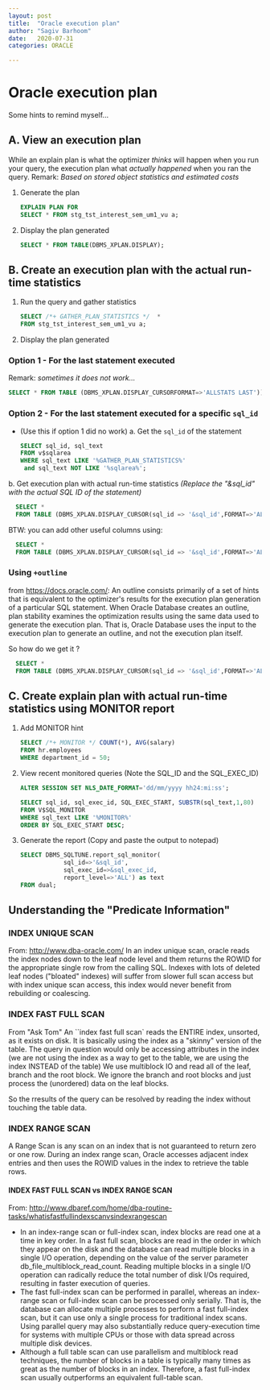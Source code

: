 ```yaml
---
layout: post
title:  "Oracle execution plan"
author: "Sagiv Barhoom"
date:   2020-07-31
categories: ORACLE 

---
```

# Oracle execution plan 
Some hints to remind myself...

## A. View an execution plan 
While an explain plan is what the optimizer *thinks* will happen when you run your query, the execution plan what *actually happened* when you ran the query.
Remark: *Based on stored object statistics and estimated costs*
1. Generate the plan
    ```sql
    EXPLAIN PLAN FOR
    SELECT * FROM stg_tst_interest_sem_um1_vu a;
    ```

2. Display the plan generated
    ```sql
    SELECT * FROM TABLE(DBMS_XPLAN.DISPLAY);
    ```


## B. Create an execution plan with the actual run-time statistics
1. Run the query and gather statistics
    ```sql
    SELECT /*+ GATHER_PLAN_STATISTICS */  * 
    FROM stg_tst_interest_sem_um1_vu a;
    ```

2. Display the plan generated
### Option 1 - For the last statement executed
Remark: *sometimes it does not work...*
```sql
SELECT * FROM TABLE (DBMS_XPLAN.DISPLAY_CURSORFORMAT=>'ALLSTATS LAST'));
```

### Option 2 - For the last statement executed for a specific ```sql_id```
* (Use this if option 1 did no work)
a. Get the ```sql_id``` of the statement
    ```sql
    SELECT sql_id, sql_text 
    FROM v$sqlarea 
    WHERE sql_text LIKE '%GATHER_PLAN_STATISTICS%' 
     and sql_text NOT LIKE '%sqlarea%';
    ```
b. Get execution plan with actual run-time statistics
    *(Replace the "&sql_id" with the actual SQL ID of the statement)*
  ```sql
    SELECT * 
    FROM TABLE (DBMS_XPLAN.DISPLAY_CURSOR(sql_id => '&sql_id',FORMAT=>'ALLSTATS LAST'));
  ```
  BTW: you can add other useful columns using:
  ```sql
    SELECT * 
    FROM TABLE (DBMS_XPLAN.DISPLAY_CURSOR(sql_id => '&sql_id',FORMAT=>'ALLSTATS LAST +cost +bytes'));
  ```
### Using ```+outline```
from https://docs.oracle.com/:
An outline consists primarily of a set of hints that is equivalent to the optimizer's results for the execution plan generation of a particular SQL statement. 
When Oracle Database creates an outline, plan stability examines the optimization results using the same data used to generate the execution plan. 
That is, Oracle Database uses the input to the execution plan to generate an outline, and not the execution plan itself.

So how do we get it ?
  ```sql
    SELECT * 
    FROM TABLE (DBMS_XPLAN.DISPLAY_CURSOR(sql_id => '&sql_id',FORMAT=>'ALLSTATS LAST +outline'));
  ```


## C. Create explain plan with actual run-time statistics using MONITOR report
1. Add MONITOR hint
    ```sql
    SELECT /*+ MONITOR */ COUNT(*), AVG(salary)
    FROM hr.employees
    WHERE department_id = 50;
    ```

2. View recent monitored queries
  (Note the SQL_ID and the SQL_EXEC_ID)
    ```sql
    ALTER SESSION SET NLS_DATE_FORMAT='dd/mm/yyyy hh24:mi:ss';
   
    SELECT sql_id, sql_exec_id, SQL_EXEC_START, SUBSTR(sql_text,1,80)
    FROM V$SQL_MONITOR
    WHERE sql_text LIKE '%MONITOR%'
    ORDER BY SQL_EXEC_START DESC;
    ```

3. Generate the report 
  (Copy and paste the output to notepad)
    ```sql
    SELECT DBMS_SQLTUNE.report_sql_monitor(
                sql_id=>'&sql_id', 
                sql_exec_id=>&sql_exec_id, 
                report_level=>'ALL') as text 
    FROM dual;
    ```
## Understanding the "Predicate Information"
### INDEX UNIQUE SCAN 
From: http://www.dba-oracle.com/
In an index unique scan, oracle reads the index nodes down to the leaf node level and them returns the ROWID for the appropriate single row from the calling SQL. 
Indexes with lots of deleted leaf nodes ("bloated" indexes) will suffer from slower full scan access but with index unique scan access, this index would never benefit from rebuilding or coalescing.

### INDEX FAST FULL SCAN
From "Ask Tom"
An ``index fast full scan` reads the ENTIRE index, unsorted, as it exists on disk. 
It is basically using the index as a "skinny" version of the table. 
The query in question would only be accessing attributes in the index 
(we are not using the index as a way to get to the table, we are using the index INSTEAD of the table)
We use multiblock IO and read all of the leaf, branch and the root block. 
We ignore the branch and root blocks and just process the (unordered) data on the leaf blocks.

So the rresults of the query can be resolved by reading the index without touching the table data.

### INDEX RANGE SCAN 
A Range Scan is any scan on an index that is not guaranteed to return zero or one row.
During an index range scan, Oracle accesses adjacent index entries and then uses the ROWID values in the index to retrieve the table rows.

#### INDEX FAST FULL SCAN vs INDEX RANGE SCAN 
From: http://www.dbaref.com/home/dba-routine-tasks/whatisfastfullindexscanvsindexrangescan
* In an index-range scan or full-index scan, index blocks are read one at a time in key order. 
  In a fast full scan, blocks are read in the order in which they appear on the disk and the database can read multiple blocks in a single I/O operation, 
  depending on the value of the server parameter db_file_multiblock_read_count. 
  Reading multiple blocks in a single I/O operation can radically reduce the total number of disk I/Os required, resulting in faster execution of queries.
* The fast full-index scan can be performed in parallel, whereas an index-range scan or full-index scan can be processed only serially. 
  That is, the database can allocate multiple processes to perform a fast full-index scan, but it can use only a single process for traditional index scans. 
  Using parallel query may also substantially reduce query-execution time for systems with multiple CPUs or those with data spread across multiple disk devices.
* Although a full table scan can use parallelism and multiblock read techniques, the number of blocks in a table is typically many times as great as the number 
  of blocks in an index. Therefore, a fast full-index scan usually outperforms an equivalent full-table scan.

